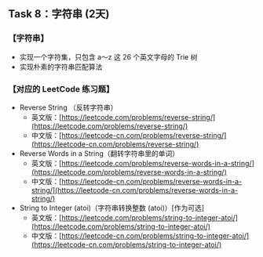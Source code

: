 ## Task 8：字符串 (2天) 
### 【字符串】

* 实现一个字符集，只包含 a～z 这 26 个英文字母的 Trie 树
* 实现朴素的字符串匹配算法

### 【对应的 LeetCode 练习题】

* Reverse String （反转字符串）
  * 英文版：[https://leetcode.com/problems/reverse-string/](https://leetcode.com/problems/reverse-string/)
  * 中文版：[https://leetcode-cn.com/problems/reverse-string/](https://leetcode-cn.com/problems/reverse-string/)
* Reverse Words in a String（翻转字符串里的单词）
  * 英文版：[https://leetcode.com/problems/reverse-words-in-a-string/](https://leetcode.com/problems/reverse-words-in-a-string/)
  * 中文版：[https://leetcode-cn.com/problems/reverse-words-in-a-string/](https://leetcode-cn.com/problems/reverse-words-in-a-string/)
* String to Integer (atoi)（字符串转换整数 (atoi)）[作为可选]
  * 英文版：[https://leetcode.com/problems/string-to-integer-atoi/](https://leetcode.com/problems/string-to-integer-atoi/)
  * 中文版：[https://leetcode-cn.com/problems/string-to-integer-atoi/](https://leetcode-cn.com/problems/string-to-integer-atoi/)